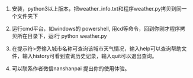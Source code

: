 1. 安装，python3以上版本，把weather_info.txt和程序weather.py拷贝到同一个文件夹下

2. 运行cmd平台，如windows的 powershell, 用cd等命令，回到你刚才程序拷贝所在目录下，运i行
   python weather.py

3. 在提示符>旁输入城市名称可查询该城市天气情况，输入help可以查询帮助文件，输入history可看到查询历史记录，输入quit可以退出查询。

4. 可以联系作者微信nanshanpai 提出你的使用体验。
